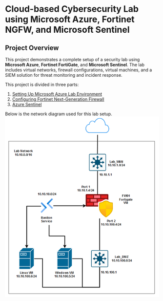 # Cloud-based Cybersecurity Lab using Microsoft Azure, Fortinet NGFW, and Microsoft Sentinel

## Project Overview
This project demonstrates a complete setup of a security lab using **Microsoft Azure**, **Fortinet FortiGate**, and **Microsoft Sentinel**. The lab includes virtual networks, firewall configurations, virtual machines, and a SIEM solution for threat monitoring and incident response.

This project is divided in three parts:
1. [Setting Up Microsoft Azure Lab Environment](./Azure/README.md)
2. [Configuring Fortinet Next-Generation Firewall](./Fortinet-Firewall/README.md)
3. [Azure Sentinel](./Azure-Sentinel/README.md)

Below is the network diagram used for this lab setup.  
![Network Diagram](images/network-diagram.png)  
